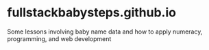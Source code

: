 # fullstackbabysteps.github.io
Some lessons involving baby name data and how to apply numeracy, programming, and web development
